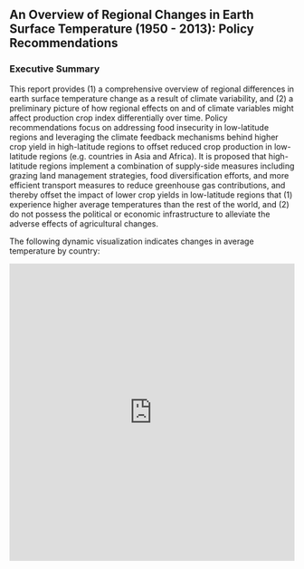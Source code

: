 ## An Overview of Regional Changes in Earth Surface Temperature (1950 - 2013): Policy Recommendations

### Executive Summary 

This report provides (1) a comprehensive overview of regional differences in earth surface temperature change as a result of climate variability, and (2) a preliminary picture of how regional effects on and of climate variables might affect production crop index differentially over time. Policy recommendations focus on addressing food insecurity in low-latitude regions and leveraging the climate feedback mechanisms behind higher crop yield in high-latitude regions to offset reduced crop production in low-latitude regions (e.g. countries in Asia and Africa). It is proposed that high-latitude regions implement a combination of supply-side measures including grazing land management strategies, food diversification efforts, and more efficient transport measures  to reduce greenhouse gas contributions, and thereby offset the impact of lower crop yields in low-latitude regions that (1) experience higher average temperatures than the rest of the world, and (2) do not possess the political or economic infrastructure to alleviate the adverse effects of agricultural changes. 

The following dynamic visualization indicates changes in average temperature by country:

<iframe id="igraph" scrolling="no" style="border:none;" seamless="seamless" src="https://plotly.com/~at1112/1.embed" height="525" width="100%"></iframe>
